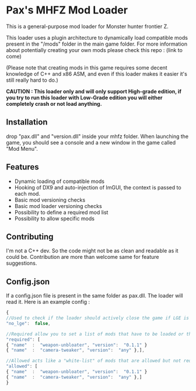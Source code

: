 # Pax's MHFZ Mod Loader

This is a general-purpose mod loader for Monster hunter frontier Z.

This loader uses a plugin architecture to dynamically load compatible mods present in the "/mods" folder in the main game folder. For more information about potentially creating your own mods please check this repo : (link to come)

(Please note that creating mods in this game requires some decent knowledge of C++ and x86 ASM, and even if this loader makes it easier it's still really hard to do.)

**CAUTION : This loader only and will only support High-grade edition, if you try to run this loader with Low-Grade edition you will either completely crash or not load anything.** 

## Installation

drop "pax.dll" and "version.dll" inside your mhfz folder. When launching the game, you should see a console and a new window in the game called "Mod Menu".

## Features

- Dynamic loading of compatible mods
- Hooking of DX9 and auto-injection of ImGUI, the context is passed to each mod.
- Basic mod versioning checks
- Basic mod loader versioning checks
- Possibility to define a required mod list 
- Possibility to allow specific mods

## Contributing

I'm not a C++ dev. So the code might not be as clean and readable as it could be. Contribution are more than welcome same for feature suggestions.

## Config.json

If a config.json file is present in the same folder as pax.dll. The loader will read it. Here is an example config :

```js
{
//Used to check if the loader should actively close the game if LGE is detected
"no_lge":  false,

//Required allow you to set a list of mods that have to be loaded or the client will be closed
"required": [
{ "name"  :  "weapon-unbloater", "version":  "0.1.1" }
{ "name"  :  "camera-tweaker", "version":  "any" },],

//Allowed acts like a "white-list" of mods that are allowed but not required.
"allowed": [
{ "name"  :  "weapon-unbloater", "version":  "0.1.1" }
{ "name"  :  "camera-tweaker", "version":  "any" },]
}
```
